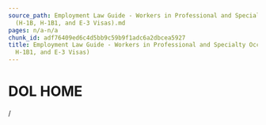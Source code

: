 ```yaml
---
source_path: Employment Law Guide - Workers in Professional and Specialty Occupations
  (H-1B, H-1B1, and E-3 Visas).md
pages: n/a-n/a
chunk_id: adf76409ed6c4d5bb9c59b9f1adc6a2dbcea5927
title: Employment Law Guide - Workers in Professional and Specialty Occupations (H-1B,
  H-1B1, and E-3 Visas)
---
```

# DOL HOME

/

